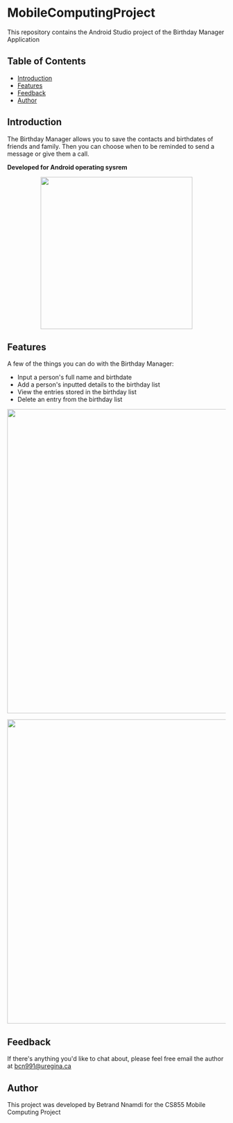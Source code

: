 # MobileComputingProject
This repository contains the Android Studio project of the Birthday Manager Application

## Table of Contents

- [Introduction](#introduction)
- [Features](#features)
- [Feedback](#feedback)
- [Author](#author)

## Introduction

The Birthday Manager allows you to save the contacts and birthdates of friends and family. Then you can choose when to be reminded to send a message or give them a call.

**Developed for Android operating sysrem**

<p align="center">
  <img src = "http://i.imgur.com/HowF6aM.png" width=350>
</p>

## Features

A few of the things you can do with the Birthday Manager:

* Input a person's full name and birthdate
* Add a person's inputted details to the birthday list
* View the entries stored in the birthday list
* Delete an entry from the birthday list

<p align="center">
  <img src = "http://i.imgur.com/IkSnFRL.png" width=700>
</p>

<p align="center">
  <img src = "http://i.imgur.com/0iorG20.png" width=700>
</p>

## Feedback
If there's anything you'd like to chat about, please feel free email the author at bcn991@uregina.ca

## Author

This project was developed by Betrand Nnamdi for the CS855 Mobile Computing Project
